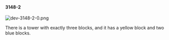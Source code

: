 #### 3148-2
![dev-3148-2-0.png](https://github.com/lil-lab/nlvr/raw/master/nlvr/dev/images/2/dev-3148-2-0.png "dev-3148-2-0.png")

There is a tower with exactly three blocks, and it has a yellow block and two blue blocks.